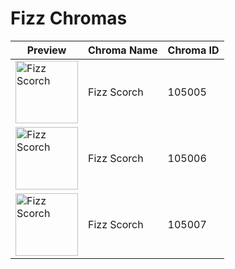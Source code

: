 # Fizz Chromas

| Preview | Chroma Name | Chroma ID |
|---|---|---|
| <img src='https://raw.communitydragon.org/latest/plugins/rcp-be-lol-game-data/global/default/v1/champion-chroma-images/105/105005.png' alt='Fizz Scorch' width='100'> | Fizz Scorch | 105005 |
| <img src='https://raw.communitydragon.org/latest/plugins/rcp-be-lol-game-data/global/default/v1/champion-chroma-images/105/105006.png' alt='Fizz Scorch' width='100'> | Fizz Scorch | 105006 |
| <img src='https://raw.communitydragon.org/latest/plugins/rcp-be-lol-game-data/global/default/v1/champion-chroma-images/105/105007.png' alt='Fizz Scorch' width='100'> | Fizz Scorch | 105007 |
